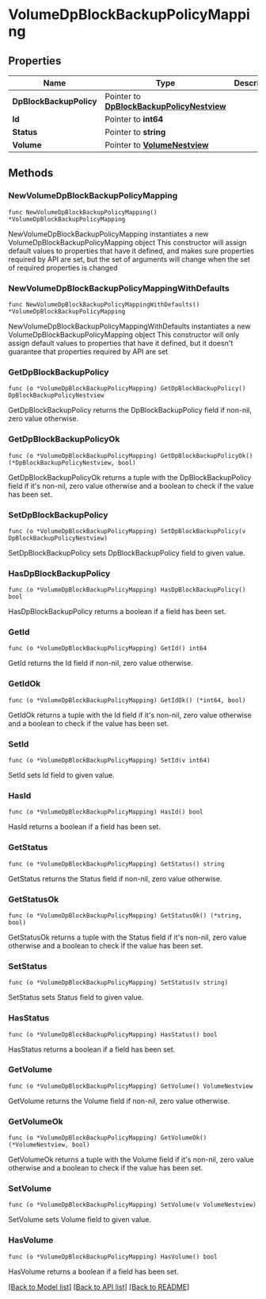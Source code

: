 # VolumeDpBlockBackupPolicyMapping

## Properties

Name | Type | Description | Notes
------------ | ------------- | ------------- | -------------
**DpBlockBackupPolicy** | Pointer to [**DpBlockBackupPolicyNestview**](DpBlockBackupPolicyNestview.md) |  | [optional] 
**Id** | Pointer to **int64** |  | [optional] 
**Status** | Pointer to **string** |  | [optional] 
**Volume** | Pointer to [**VolumeNestview**](VolumeNestview.md) |  | [optional] 

## Methods

### NewVolumeDpBlockBackupPolicyMapping

`func NewVolumeDpBlockBackupPolicyMapping() *VolumeDpBlockBackupPolicyMapping`

NewVolumeDpBlockBackupPolicyMapping instantiates a new VolumeDpBlockBackupPolicyMapping object
This constructor will assign default values to properties that have it defined,
and makes sure properties required by API are set, but the set of arguments
will change when the set of required properties is changed

### NewVolumeDpBlockBackupPolicyMappingWithDefaults

`func NewVolumeDpBlockBackupPolicyMappingWithDefaults() *VolumeDpBlockBackupPolicyMapping`

NewVolumeDpBlockBackupPolicyMappingWithDefaults instantiates a new VolumeDpBlockBackupPolicyMapping object
This constructor will only assign default values to properties that have it defined,
but it doesn't guarantee that properties required by API are set

### GetDpBlockBackupPolicy

`func (o *VolumeDpBlockBackupPolicyMapping) GetDpBlockBackupPolicy() DpBlockBackupPolicyNestview`

GetDpBlockBackupPolicy returns the DpBlockBackupPolicy field if non-nil, zero value otherwise.

### GetDpBlockBackupPolicyOk

`func (o *VolumeDpBlockBackupPolicyMapping) GetDpBlockBackupPolicyOk() (*DpBlockBackupPolicyNestview, bool)`

GetDpBlockBackupPolicyOk returns a tuple with the DpBlockBackupPolicy field if it's non-nil, zero value otherwise
and a boolean to check if the value has been set.

### SetDpBlockBackupPolicy

`func (o *VolumeDpBlockBackupPolicyMapping) SetDpBlockBackupPolicy(v DpBlockBackupPolicyNestview)`

SetDpBlockBackupPolicy sets DpBlockBackupPolicy field to given value.

### HasDpBlockBackupPolicy

`func (o *VolumeDpBlockBackupPolicyMapping) HasDpBlockBackupPolicy() bool`

HasDpBlockBackupPolicy returns a boolean if a field has been set.

### GetId

`func (o *VolumeDpBlockBackupPolicyMapping) GetId() int64`

GetId returns the Id field if non-nil, zero value otherwise.

### GetIdOk

`func (o *VolumeDpBlockBackupPolicyMapping) GetIdOk() (*int64, bool)`

GetIdOk returns a tuple with the Id field if it's non-nil, zero value otherwise
and a boolean to check if the value has been set.

### SetId

`func (o *VolumeDpBlockBackupPolicyMapping) SetId(v int64)`

SetId sets Id field to given value.

### HasId

`func (o *VolumeDpBlockBackupPolicyMapping) HasId() bool`

HasId returns a boolean if a field has been set.

### GetStatus

`func (o *VolumeDpBlockBackupPolicyMapping) GetStatus() string`

GetStatus returns the Status field if non-nil, zero value otherwise.

### GetStatusOk

`func (o *VolumeDpBlockBackupPolicyMapping) GetStatusOk() (*string, bool)`

GetStatusOk returns a tuple with the Status field if it's non-nil, zero value otherwise
and a boolean to check if the value has been set.

### SetStatus

`func (o *VolumeDpBlockBackupPolicyMapping) SetStatus(v string)`

SetStatus sets Status field to given value.

### HasStatus

`func (o *VolumeDpBlockBackupPolicyMapping) HasStatus() bool`

HasStatus returns a boolean if a field has been set.

### GetVolume

`func (o *VolumeDpBlockBackupPolicyMapping) GetVolume() VolumeNestview`

GetVolume returns the Volume field if non-nil, zero value otherwise.

### GetVolumeOk

`func (o *VolumeDpBlockBackupPolicyMapping) GetVolumeOk() (*VolumeNestview, bool)`

GetVolumeOk returns a tuple with the Volume field if it's non-nil, zero value otherwise
and a boolean to check if the value has been set.

### SetVolume

`func (o *VolumeDpBlockBackupPolicyMapping) SetVolume(v VolumeNestview)`

SetVolume sets Volume field to given value.

### HasVolume

`func (o *VolumeDpBlockBackupPolicyMapping) HasVolume() bool`

HasVolume returns a boolean if a field has been set.


[[Back to Model list]](../README.md#documentation-for-models) [[Back to API list]](../README.md#documentation-for-api-endpoints) [[Back to README]](../README.md)



